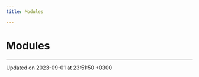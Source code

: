 ```yaml
---
title: Modules

---
```


# Modules







-------------------------------

Updated on 2023-09-01 at 23:51:50 +0300
